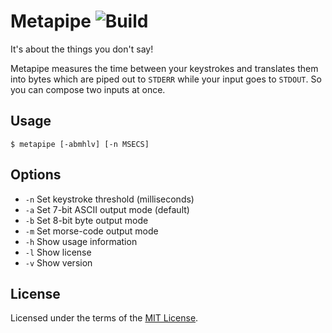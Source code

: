 Metapipe ![Build](https://img.shields.io/travis/cuhsat/metapipe.svg)
========
It's about the things you don't say!

Metapipe measures the time between your keystrokes and translates them into
bytes which are piped out to `STDERR` while your input goes to `STDOUT`. So
you can compose two inputs at once.

Usage
-----
```
$ metapipe [-abmhlv] [-n MSECS]
```

Options
-------
* `-n` Set keystroke threshold (milliseconds)
* `-a` Set 7-bit ASCII output mode (default)
* `-b` Set 8-bit byte output mode
* `-m` Set morse-code output mode
* `-h` Show usage information
* `-l` Show license
* `-v` Show version

License
-------
Licensed under the terms of the [MIT License](LICENSE).
